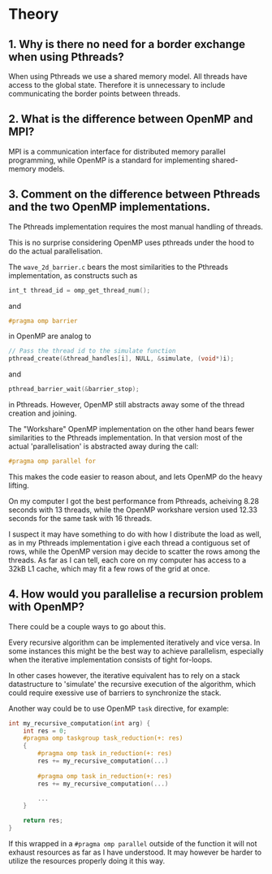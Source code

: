 # Theory
## 1. Why is there no need for a border exchange when using Pthreads?
When using Pthreads we use a shared memory model. All threads have access to the global state. 
Therefore it is unnecessary to include communicating the border points between threads.

## 2. What is the difference between OpenMP and MPI?
MPI is a communication interface for distributed memory parallel programming, while OpenMP 
is a standard for implementing shared-memory models.

## 3. Comment on the difference between Pthreads and the two OpenMP implementations.
The Pthreads implementation requires the most manual handling of threads.

This is no surprise considering OpenMP uses pthreads under the hood to do the actual parallelisation.

The `wave_2d_barrier.c` bears the most similarities to the Pthreads implementation, as constructs such as

```c
int_t thread_id = omp_get_thread_num();
```

and 

```c
#pragma omp barrier
```

in OpenMP are analog to 

```c
// Pass the thread id to the simulate function
pthread_create(&thread_handles[i], NULL, &simulate, (void*)i);
```

and 

```c
pthread_barrier_wait(&barrier_stop);
```

in Pthreads. However, OpenMP still abstracts away some of the thread creation and joining.

The "Workshare" OpenMP implementation on the other hand bears fewer similarities to the Pthreads implementation.
In that version most of the actual 'parallelisation' is abstracted away during the call:

```c
#pragma omp parallel for
```

This makes the code easier to reason about, and lets OpenMP do the heavy lifting.

On my computer I got the best performance from Pthreads, acheiving 8.28 seconds with 13 threads, while 
the OpenMP workshare version used 12.33 seconds for the same task with 16 threads.

I suspect it may have something to do with how I distribute the load as well, as in my Pthreads implementation 
i give each thread a contiguous set of rows, while the OpenMP version may decide to scatter the rows among the threads.
As far as I can tell, each core on my computer has access to a 32kB L1 cache, which may fit a few rows of the grid at once.

## 4. How would you parallelise a recursion problem with OpenMP?

There could be a couple ways to go about this.

Every recursive algorithm can be implemented iteratively and vice versa. 
In some instances this might be the best way to achieve parallelism, especially when the iterative implementation
consists of tight for-loops.

In other cases however, the iterative equivalent has to rely on a stack datastructure to 'simulate' the recursive execution of the algorithm,
which could require exessive use of barriers to synchronize the stack.

Another way could be to use OpenMP `task` directive, for example:

```c
int my_recursive_computation(int arg) {
    int res = 0;
    #pragma omp taskgroup task_reduction(+: res)
    {
        #pragma omp task in_reduction(+: res)
        res += my_recursive_computation(...)
        
        #pragma omp task in_reduction(+: res)
        res += my_recursive_computation(...)

        ...
    }

    return res;
}
```

If this wrapped in a `#pragma omp parallel` outside of the function it 
will not exhaust resources as far as I have understood. It may however be harder to utilize the resources properly
doing it this way.
